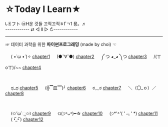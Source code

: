 # ☆Today I Learn★
Ꮣㅐフト ㉥Η운 것들 끄적끄적ㅎГㄱ1 묭。♬
<br>
------------ ⇄ ◁ II ▷ ↻------------
<hr>

☞ 데이터 과학을 위한 **파이썬프로그래밍** (made by choi) ☜

&emsp; ( •̀ ω •́ )✧ [chapter1](chapter_1.md)
&emsp; (●ˇ∀ˇ●) [chapter2](chapter_2.md)
&emsp; ༼ つ ◕_◕ ༽つ [chapter3](chapter_3.md)
&emsp; /(ㄒoㄒ)/~~ [chapter4](chapter_4.md)

<br>

&emsp; ಥ_ಥ [chapter5](chapter_5.md)
&emsp; (╬▔皿▔)╯ [chapter6](chpater_6.md)
&emsp; ಠ﹏ಠ [chapter7](chapter_7.md)
&emsp; ＼（〇_ｏ）／[chapter8](chapter_8.md)

<br>

&emsp; ꒰✩’ω`ૢ✩꒱ [chapter9](chapter_9.md)
&emsp; ଘ(੭˃ᴗ˂)━☆ [chapter10](chapter_10.md)
&emsp; (੭*'꒫'( '﹃ ' *) [chapter11](chapter_11.md)
&emsp; ( •̅_•̅ ) [chapter12](chapter_12.md)
